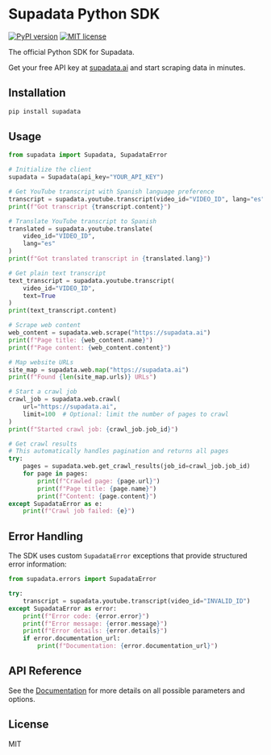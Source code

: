 # Supadata Python SDK

[![PyPI version](https://badge.fury.io/py/supadata.svg)](https://badge.fury.io/py/supadata)
[![MIT license](https://img.shields.io/badge/license-MIT-brightgreen.svg?style=flat)](http://opensource.org/licenses/MIT)

The official Python SDK for Supadata.

Get your free API key at [supadata.ai](https://supadata.ai) and start scraping data in minutes.

## Installation

```bash
pip install supadata
```

## Usage

```python
from supadata import Supadata, SupadataError

# Initialize the client
supadata = Supadata(api_key="YOUR_API_KEY")

# Get YouTube transcript with Spanish language preference
transcript = supadata.youtube.transcript(video_id="VIDEO_ID", lang="es")
print(f"Got transcript {transcript.content}")

# Translate YouTube transcript to Spanish
translated = supadata.youtube.translate(
    video_id="VIDEO_ID",
    lang="es"
)
print(f"Got translated transcript in {translated.lang}")

# Get plain text transcript
text_transcript = supadata.youtube.transcript(
    video_id="VIDEO_ID",
    text=True
)
print(text_transcript.content)

# Scrape web content
web_content = supadata.web.scrape("https://supadata.ai")
print(f"Page title: {web_content.name}")
print(f"Page content: {web_content.content}")

# Map website URLs
site_map = supadata.web.map("https://supadata.ai")
print(f"Found {len(site_map.urls)} URLs")

# Start a crawl job
crawl_job = supadata.web.crawl(
    url="https://supadata.ai",
    limit=100  # Optional: limit the number of pages to crawl
)
print(f"Started crawl job: {crawl_job.job_id}")

# Get crawl results
# This automatically handles pagination and returns all pages
try:
    pages = supadata.web.get_crawl_results(job_id=crawl_job.job_id)
    for page in pages:
        print(f"Crawled page: {page.url}")
        print(f"Page title: {page.name}")
        print(f"Content: {page.content}")
except SupadataError as e:
    print(f"Crawl job failed: {e}")
```

## Error Handling

The SDK uses custom `SupadataError` exceptions that provide structured error information:

```python
from supadata.errors import SupadataError

try:
    transcript = supadata.youtube.transcript(video_id="INVALID_ID")
except SupadataError as error:
    print(f"Error code: {error.error}")
    print(f"Error message: {error.message}")
    print(f"Error details: {error.details}")
    if error.documentation_url:
        print(f"Documentation: {error.documentation_url}")
```

## API Reference

See the [Documentation](https://supadata.ai/documentation) for more details on all possible parameters and options.

## License

MIT
